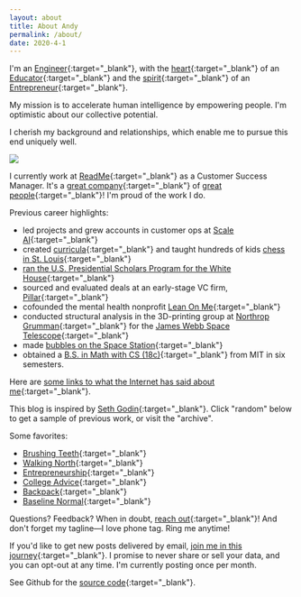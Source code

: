 ```yaml
---
layout: about
title: About Andy
permalink: /about/
date: 2020-4-1
---
```


I'm an [Engineer](https://overcast.fm/+L0YXHOgJQ){:target="_blank"}, with the [heart](https://seths.blog/2017/05/emotional-labor/){:target="_blank"} of an [Educator](https://seths.blog/2016/11/education-is-the-answer/){:target="_blank"} and the [spirit](https://seths.blog/2014/08/turning-passion-on-its-head/){:target="_blank"} of an [Entrepreneur](https://seths.blog/2018/04/entrepreneurship-is-not-a-job/){:target="_blank"}.

My mission is to accelerate human intelligence by empowering people. I'm optimistic about our collective potential.

I cherish my background and relationships, which enable me to pursue this end uniquely well.

![](/img/headshot.png#S)

I currently work at [ReadMe](https://readme.com/about){:target="_blank"} as a Customer Success Manager. It's a [great company](https://basecamp.com/books/rework){:target="_blank"} of [great people](https://seths.blog/2015/03/companies-dont-care-about-you/){:target="_blank"}! I'm proud of the work I do.

<!-- TODO: add work collab user guide -->

Previous career highlights:
- led projects and grew accounts in customer ops at [Scale AI](https://scale.com/){:target="_blank"}
- created [curricula](http://andytrattner.com/chess){:target="_blank"} and taught hundreds of kids [chess in St. Louis](https://saintlouischessclub.org/){:target="_blank"}
- [ran the U.S. Presidential Scholars Program for the White House](https://blog.ed.gov/2017/07/the-ability-to-inspire/){:target="_blank"}
- sourced and evaluated deals at an early-stage VC firm, [Pillar](https://www.pillar.vc/){:target="_blank"}
- cofounded the mental health nonprofit [Lean On Me](https://lean0n.me/){:target="_blank"}
- conducted structural analysis in the 3D-printing group at [Northrop Grumman](https://en.wikipedia.org/wiki/Northrop_Grumman){:target="_blank"} for the [James Webb Space Telescope](https://en.wikipedia.org/wiki/James_Webb_Space_Telescope){:target="_blank"}
- made [bubbles on the Space Station](https://ntrs.nasa.gov/archive/nasa/casi.ntrs.nasa.gov/20160001341.pdf){:target="_blank"}
- obtained a [B.S. in Math with CS (18c)](/img/mit-diploma.png){:target="_blank"} from MIT in six semesters.

Here are [some links to what the Internet has said about me](https://andytrattner.com/February-2020.html#on-social-media-and-google){:target="_blank"}.

This blog is inspired by [Seth Godin](https://seths.blog/2019/06/writing-not-plastics-not-wall-street/){:target="_blank"}. Click "random" below to get a sample of previous work, or visit the "archive".

Some favorites:
- [Brushing Teeth](https://andytrattner.com/brushing-teeth.html){:target="_blank"}
- [Walking North](
https://andytrattner.com/walking-north.html){:target="_blank"}
- [Entrepreneurship](https://andytrattner.com/entrepreneurship.html){:target="_blank"}
- [College Advice](https://andytrattner.com/college-advice.html){:target="_blank"}
- [Backpack](https://andytrattner.com/backpack.html){:target="_blank"}
- [Baseline Normal](https://andytrattner.com/normal.html){:target="_blank"}

Questions? Feedback? When in doubt, [reach out](https://forms.gle/kwANcR9NaYDAHDD16){:target="_blank"}! And don't forget my tagline&mdash;I love phone tag. Ring me anytime!

If you'd like to get new posts delivered by email, [join me in this journey](https://forms.gle/TngB7wUG2V2YVB6D9){:target="_blank"}. I promise to never share or sell your data, and you can opt-out at any time. I'm currently posting once per month.

See Github for the [source code](https://github.com/trattner/trattner.github.io/){:target="_blank"}.
